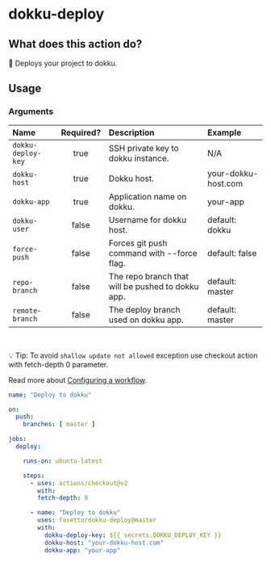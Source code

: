 
# dokku-deploy

## What does this action do?

:rocket: Deploys your project to dokku.

## Usage

### Arguments

| Name | Required? | Description | Example |
|:-----| :--------:| :-----------| :-------|
| `dokku-deploy-key` | true | SSH private key to dokku instance. | N/A |
| `dokku-host` | true | Dokku host. | your-dokku-host.com |
| `dokku-app` | true | Application name on dokku. | your-app |
| `dokku-user` | false | Username for dokku host. | default: dokku |
| `force-push` | false | Forces git push command with --force flag. | default: false |
| `repo-branch` | false | The repo branch that will be pushed to dokku app. | default: master |
| `remote-branch` | false | The deploy branch used on dokku app. | default: master |

<br>

:bulb: Tip: To avoid `shallow update not allowed` exception use checkout action with fetch-depth 0 parameter.

Read more about [Configuring a workflow](https://help.github.com/en/articles/configuring-a-workflow).

```yaml
name: "Deploy to dokku"

on:
  push:
    branches: [ master ]

jobs:
  deploy:

    runs-on: ubuntu-latest

    steps:
      - uses: actions/checkout@v2
        with:
        fetch-depth: 0

      - name: "Deploy to dokku"
        uses: fasetto/dokku-deploy@master
        with:
          dokku-deploy-key: ${{ secrets.DOKKU_DEPLOY_KEY }}
          dokku-host: "your-dokku-host.com"
          dokku-app: "your-app"
```
